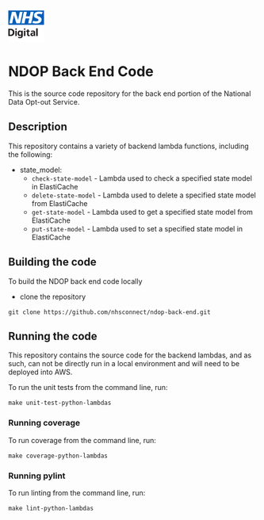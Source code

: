 <img src="images/logo.png" height=72>

# NDOP Back End Code

This is the source code repository for the back end portion of the National Data Opt-out Service.

## Description
This repository contains a variety of backend lambda functions, including the following:

* state_model:
  * `check-state-model` - Lambda used to check a specified state model in ElastiCache
  * `delete-state-model` - Lambda used to delete a specified state model from ElastiCache
  * `get-state-model` - Lambda used to get a specified state model from ElastiCache
  * `put-state-model` - Lambda used to set a specified state model in ElastiCache

## Building the code

To build the NDOP back end code locally

- clone the repository 
```
git clone https://github.com/nhsconnect/ndop-back-end.git
```

## Running the code

This repository contains the source code for the backend lambdas, and as such, can not be directly run in a local environment and will need to be deployed into AWS. 

To run the unit tests from the command line, run:

    make unit-test-python-lambdas

### Running coverage
To run coverage from the command line, run:

    make coverage-python-lambdas

### Running pylint
To run linting from the command line, run:

    make lint-python-lambdas
